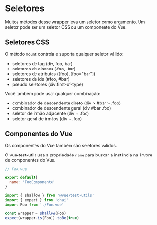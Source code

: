 # Seletores

Muitos métodos desse wrapper leva um seletor como argumento. Um seletor pode ser um seletor CSS ou um componente do Vue.

## Seletores CSS

O método `mount` controla e suporta qualquer seletor válido:

- seletores de tag (div, foo, bar)
- seletores de classes (.foo, .bar)
- seletores de atributos ([foo], [foo="bar"])
- seletores de ids (#foo, #bar)
- pseudo seletores (div:first-of-type)

Você também pode usar qualquer combinação:

- combinador de descendente direto (div > #bar > .foo)
- combinador de descendente geral (div #bar .foo)
- seletor de irmão adjacente (div + .foo)
- seletor geral de irmãos (div ~ .foo)

## Componentes do Vue

Os componentes do Vue também são seletores válidos.

O vue-test-utils usa a propriedade `name` para buscar a instância na árvore de componentes do Vue.

```js
// Foo.vue

export default{
  name: 'FooComponente'
}
```

```js
import { shallow } from '@vue/test-utils'
import { expect } from 'chai'
import Foo from './Foo.vue'

const wrapper = shallow(Foo)
expect(wrapper.is(Foo)).toBe(true)
```
